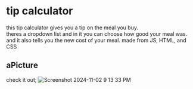 # tip calculator

this tip calculator gives you a tip on the meal you buy.  
theres a dropdown list and in it you can choose how good your meal was. 
and it also tells you the new cost of your meal.
made from JS, HTML, and CSS

## aPicture
check it out;
![Screenshot 2024-11-02 9 13 33 PM](https://github.com/user-attachments/assets/12e5ac3a-c2a9-4e91-8dc8-1bf372f76944)


